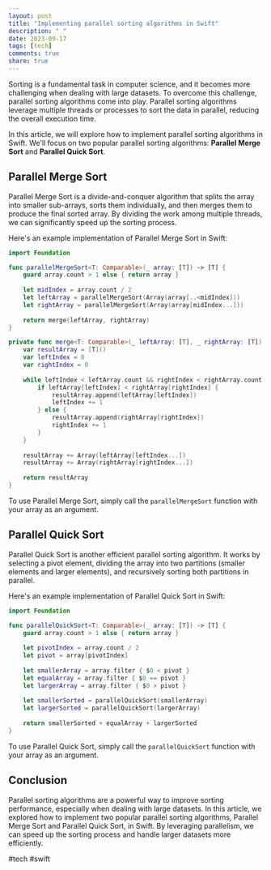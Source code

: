 ```yaml
---
layout: post
title: "Implementing parallel sorting algorithms in Swift"
description: " "
date: 2023-09-17
tags: [tech]
comments: true
share: true
---
```


Sorting is a fundamental task in computer science, and it becomes more challenging when dealing with large datasets. To overcome this challenge, parallel sorting algorithms come into play. Parallel sorting algorithms leverage multiple threads or processes to sort the data in parallel, reducing the overall execution time.

In this article, we will explore how to implement parallel sorting algorithms in Swift. We'll focus on two popular parallel sorting algorithms: **Parallel Merge Sort** and **Parallel Quick Sort**.

## Parallel Merge Sort

Parallel Merge Sort is a divide-and-conquer algorithm that splits the array into smaller sub-arrays, sorts them individually, and then merges them to produce the final sorted array. By dividing the work among multiple threads, we can significantly speed up the sorting process.

Here's an example implementation of Parallel Merge Sort in Swift:

```swift
import Foundation

func parallelMergeSort<T: Comparable>(_ array: [T]) -> [T] {
    guard array.count > 1 else { return array }
    
    let midIndex = array.count / 2
    let leftArray = parallelMergeSort(Array(array[..<midIndex]))
    let rightArray = parallelMergeSort(Array(array[midIndex...]))
    
    return merge(leftArray, rightArray)
}

private func merge<T: Comparable>(_ leftArray: [T], _ rightArray: [T]) -> [T] {
    var resultArray = [T]()
    var leftIndex = 0
    var rightIndex = 0
    
    while leftIndex < leftArray.count && rightIndex < rightArray.count {
        if leftArray[leftIndex] < rightArray[rightIndex] {
            resultArray.append(leftArray[leftIndex])
            leftIndex += 1
        } else {
            resultArray.append(rightArray[rightIndex])
            rightIndex += 1
        }
    }
    
    resultArray += Array(leftArray[leftIndex...])
    resultArray += Array(rightArray[rightIndex...])
    
    return resultArray
}
```

To use Parallel Merge Sort, simply call the `parallelMergeSort` function with your array as an argument.

## Parallel Quick Sort

Parallel Quick Sort is another efficient parallel sorting algorithm. It works by selecting a pivot element, dividing the array into two partitions (smaller elements and larger elements), and recursively sorting both partitions in parallel.

Here's an example implementation of Parallel Quick Sort in Swift:

```swift
import Foundation

func parallelQuickSort<T: Comparable>(_ array: [T]) -> [T] {
    guard array.count > 1 else { return array }
    
    let pivotIndex = array.count / 2
    let pivot = array[pivotIndex]
    
    let smallerArray = array.filter { $0 < pivot }
    let equalArray = array.filter { $0 == pivot }
    let largerArray = array.filter { $0 > pivot }
    
    let smallerSorted = parallelQuickSort(smallerArray)
    let largerSorted = parallelQuickSort(largerArray)
    
    return smallerSorted + equalArray + largerSorted
}
```

To use Parallel Quick Sort, simply call the `parallelQuickSort` function with your array as an argument.

## Conclusion

Parallel sorting algorithms are a powerful way to improve sorting performance, especially when dealing with large datasets. In this article, we explored how to implement two popular parallel sorting algorithms, Parallel Merge Sort and Parallel Quick Sort, in Swift. By leveraging parallelism, we can speed up the sorting process and handle larger datasets more efficiently.

#tech #swift